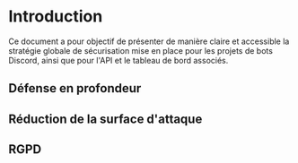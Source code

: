 # Introduction
Ce document a pour objectif de présenter de manière claire et accessible la stratégie globale de sécurisation mise en place pour les projets de bots Discord, ainsi que pour l'API et le tableau de bord associés.
## Défense en profondeur



## Réduction de la surface d'attaque

## RGPD
